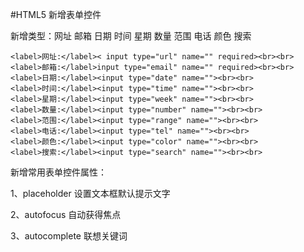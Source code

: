 #HTML5 新增表单控件


新增类型：网址 邮箱 日期 时间 星期 数量 范围 电话 颜色 搜索

```
<label>网址:</label>< input type="url" name="" required><br><br> 
<label>邮箱:</label>input type="email" name="" required><br><br> 
<label>日期:</label><input type="date" name=""><br><br> 
<label>时间:</label><input type="time" name=""><br><br> 
<label>星期:</label><input type="week" name=""><br><br> 
<label>数量:</label><input type="number" name=""><br><br>
<label>范围:</label><input type="range" name=""><br><br> 
<label>电话:</label><input type="tel" name=""><br><br> 
<label>颜色:</label><input type="color" name=""><br><br> 
<label>搜索:</label><input type="search" name=""><br><br>
```

新增常用表单控件属性：

1、placeholder 设置文本框默认提示文字

2、autofocus 自动获得焦点

3、autocomplete 联想关键词

